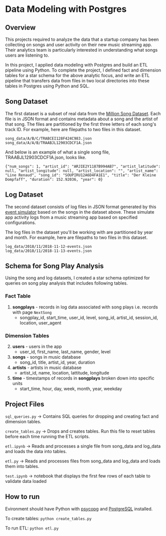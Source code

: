 
# Data Modeling with Postgres

## **Overview**
This projects required to analyze the data that a startup company has been collecting on songs and user activity on their new music streaming app. Their analytics team is particularly interested in understanding what songs users are listening to. 

In this project, I applied data modeling with Postgres and build an ETL pipeline using Python. To complete the project, I defined fact and dimension tables for a star schema for the above analytic focus, and write an ETL pipeline that transfers data from files in two local directories into these tables in Postgres using Python and SQL. 

## Song Dataset
The first dataset is a subset of real data from the [Million Song Dataset](https://labrosa.ee.columbia.edu/millionsong). Each file is in JSON format and contains metadata about a song and the artist of that song. The files are partitioned by the first three letters of each song's track ID. For example, here are filepaths to two files in this dataset.

```
song_data/A/B/C/TRABCEI128F424C983.json
song_data/A/A/B/TRAABJL12903CDCF1A.json
```
And below is an example of what a single song file, TRAABJL12903CDCF1A.json, looks like.
```
{"num_songs": 1, "artist_id": "ARJIE2Y1187B994AB7", "artist_latitude": null, "artist_longitude": null, "artist_location": "", "artist_name": "Line Renaud", "song_id": "SOUPIRU12A6D4FA1E1", "title": "Der Kleine Dompfaff", "duration": 152.92036, "year": 0}
```
## Log Dataset
The second dataset consists of log files in JSON format generated by this [event simulator](https://github.com/Interana/eventsim) based on the songs in the dataset above. These simulate app activity logs from a music streaming app based on specified configurations.

The log files in the dataset you'll be working with are partitioned by year and month. For example, here are filepaths to two files in this dataset.

```
log_data/2018/11/2018-11-12-events.json
log_data/2018/11/2018-11-13-events.json
```

## Schema for Song Play Analysis
Using the song and log datasets, I created a star schema optimized for queries on song play analysis that includes following tables.

### Fact Table
1. <b>songplays</b> - records in log data associated with song plays i.e. records with page `NextSong`
    * songplay_id, start_time, user_id, level, song_id, artist_id, session_id, location, user_agent

### Dimension Tables
2. <b>users</b> - users in the app
    * user_id, first_name, last_name, gender, level
3. <b>songs</b> - songs in music database
    * song_id, title, artist_id, year, duration
4. <b>artists</b> - artists in music database
    * artist_id, name, location, lattitude, longitude
5. <b>time</b> - timestamps of records in <b>songplays</b> broken down into specific units
    * start_time, hour, day, week, month, year, weekday

## Project Files

```sql_queries.py``` -> Contains SQL queries for dropping and creating fact and dimension tables.

```create_tables.py``` -> Drops and creates tables. Run this file to reset tables before each time running the ETL scripts.

```etl.ipynb``` -> Reads and processes a single file from song_data and log_data and loads the data into tables.  

```etl.py``` -> Reads and processes files from song_data and log_data and loads them into tables. 

```test.ipynb``` -> notebook that displays the first few rows of each table to validate data loaded

## How to run

Evironment should have Python with [psycopg](http://initd.org/psycopg/docs/) and [PostgreSQL](https://www.postgresql.org/docs/) installed. 

To create tables: ```python create_tables.py``` 

To run ETL: ```python etl.py``` 
